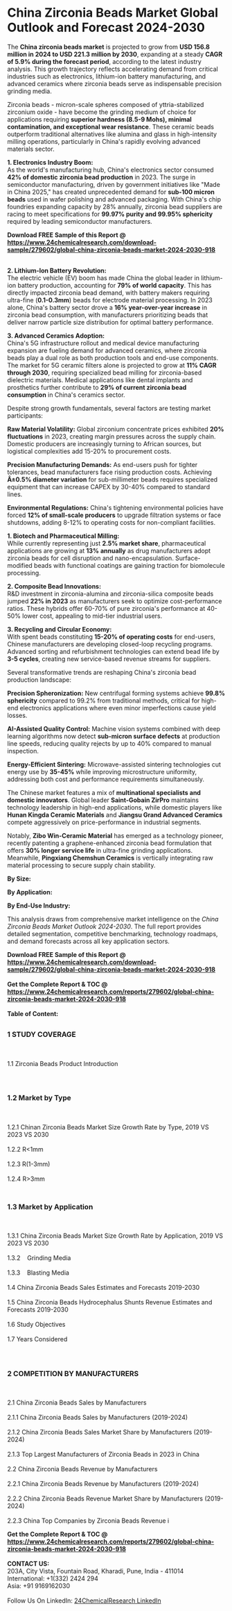 <h1>China Zirconia Beads Market Global Outlook and Forecast 2024-2030</h1><p>The <strong>China zirconia beads market</strong> is projected to grow from <strong>USD 156.8 million in 2024 to USD 221.3 million by 2030</strong>, expanding at a steady <strong>CAGR of 5.9% during the forecast period</strong>, according to the latest industry analysis. This growth trajectory reflects accelerating demand from critical industries such as electronics, lithium-ion battery manufacturing, and advanced ceramics where zirconia beads serve as indispensable precision grinding media.</p><p>Zirconia beads - micron-scale spheres composed of yttria-stabilized zirconium oxide - have become the grinding medium of choice for applications requiring <strong>superior hardness (8.5-9 Mohs), minimal contamination, and exceptional wear resistance</strong>. These ceramic beads outperform traditional alternatives like alumina and glass in high-intensity milling operations, particularly in China's rapidly evolving advanced materials sector.</p><p><strong>1. Electronics Industry Boom:</strong><br>
As the world's manufacturing hub, China's electronics sector consumed <strong>42% of domestic zirconia bead production</strong> in 2023. The surge in semiconductor manufacturing, driven by government initiatives like "Made in China 2025," has created unprecedented demand for <strong>sub-100 micron beads</strong> used in wafer polishing and advanced packaging. With China's chip foundries expanding capacity by 28% annually, zirconia bead suppliers are racing to meet specifications for <strong>99.97% purity and 99.95% sphericity</strong> required by leading semiconductor manufacturers.</p><div><b>Download FREE Sample of this Report @ 
            <a href="https://www.24chemicalresearch.com/download-sample/279602/global-china-zirconia-beads-market-2024-2030-918">
            https://www.24chemicalresearch.com/download-sample/279602/global-china-zirconia-beads-market-2024-2030-918</a></b></div><br><p><strong>2. Lithium-Ion Battery Revolution:</strong><br>
The electric vehicle (EV) boom has made China the global leader in lithium-ion battery production, accounting for <strong>79% of world capacity</strong>. This has directly impacted zirconia bead demand, with battery makers requiring ultra-fine (<strong>0.1-0.3mm</strong>) beads for electrode material processing. In 2023 alone, China's battery sector drove a <strong>16% year-over-year increase</strong> in zirconia bead consumption, with manufacturers prioritizing beads that deliver narrow particle size distribution for optimal battery performance.</p><p><strong>3. Advanced Ceramics Adoption:</strong><br>
China's 5G infrastructure rollout and medical device manufacturing expansion are fueling demand for advanced ceramics, where zirconia beads play a dual role as both production tools and end-use components. The market for 5G ceramic filters alone is projected to grow at <strong>11% CAGR through 2030</strong>, requiring specialized bead milling for zirconia-based dielectric materials. Medical applications like dental implants and prosthetics further contribute to <strong>29% of current zirconia bead consumption</strong> in China's ceramics sector.</p><p>Despite strong growth fundamentals, several factors are testing market participants:</p><p><strong>Raw Material Volatility:</strong> Global zirconium concentrate prices exhibited <strong>20% fluctuations</strong> in 2023, creating margin pressures across the supply chain. Domestic producers are increasingly turning to African sources, but logistical complexities add 15-20% to procurement costs.</p><p><strong>Precision Manufacturing Demands:</strong> As end-users push for tighter tolerances, bead manufacturers face rising production costs. Achieving <strong>Â±0.5% diameter variation</strong> for sub-millimeter beads requires specialized equipment that can increase CAPEX by 30-40% compared to standard lines.</p><p><strong>Environmental Regulations:</strong> China's tightening environmental policies have forced <strong>12% of small-scale producers</strong> to upgrade filtration systems or face shutdowns, adding 8-12% to operating costs for non-compliant facilities.</p><p><strong>1. Biotech and Pharmaceutical Milling:</strong><br>
While currently representing just <strong>2.5% market share</strong>, pharmaceutical applications are growing at <strong>13% annually</strong> as drug manufacturers adopt zirconia beads for cell disruption and nano-encapsulation. Surface-modified beads with functional coatings are gaining traction for biomolecule processing.</p><p><strong>2. Composite Bead Innovations:</strong><br>
R&amp;D investment in zirconia-alumina and zirconia-silica composite beads jumped <strong>22% in 2023</strong> as manufacturers seek to optimize cost-performance ratios. These hybrids offer 60-70% of pure zirconia's performance at 40-50% lower cost, appealing to mid-tier industrial users.</p><p><strong>3. Recycling and Circular Economy:</strong><br>
With spent beads constituting <strong>15-20% of operating costs</strong> for end-users, Chinese manufacturers are developing closed-loop recycling programs. Advanced sorting and refurbishment technologies can extend bead life by <strong>3-5 cycles</strong>, creating new service-based revenue streams for suppliers.</p><p>Several transformative trends are reshaping China's zirconia bead production landscape:</p><p><strong>Precision Spheronization:</strong> New centrifugal forming systems achieve <strong>99.8% sphericity</strong> compared to 99.2% from traditional methods, critical for high-end electronics applications where even minor imperfections cause yield losses.</p><p><strong>AI-Assisted Quality Control:</strong> Machine vision systems combined with deep learning algorithms now detect <strong>sub-micron surface defects</strong> at production line speeds, reducing quality rejects by up to 40% compared to manual inspection.</p><p><strong>Energy-Efficient Sintering:</strong> Microwave-assisted sintering technologies cut energy use by <strong>35-45%</strong> while improving microstructure uniformity, addressing both cost and performance requirements simultaneously.</p><p>The Chinese market features a mix of <strong>multinational specialists and domestic innovators</strong>. Global leader <strong>Saint-Gobain ZirPro</strong> maintains technology leadership in high-end applications, while domestic players like <strong>Hunan Kingda Ceramic Materials</strong> and <strong>Jiangsu Grand Advanced Ceramics</strong> compete aggressively on price-performance in industrial segments.</p><p>Notably, <strong>Zibo Win-Ceramic Material</strong> has emerged as a technology pioneer, recently patenting a graphene-enhanced zirconia bead formulation that offers <strong>30% longer service life</strong> in ultra-fine grinding applications. Meanwhile, <strong>Pingxiang Chemshun Ceramics</strong> is vertically integrating raw material processing to secure supply chain stability.</p><p><strong>By Size:</strong></p><p><strong>By Application:</strong></p><p><strong>By End-Use Industry:</strong></p><p>This analysis draws from comprehensive market intelligence on the <em>China Zirconia Beads Market Outlook 2024-2030</em>. The full report provides detailed segmentation, competitive benchmarking, technology roadmaps, and demand forecasts across all key application sectors.</p><div><b>Download FREE Sample of this Report @ 
            <a href="https://www.24chemicalresearch.com/download-sample/279602/global-china-zirconia-beads-market-2024-2030-918">
            https://www.24chemicalresearch.com/download-sample/279602/global-china-zirconia-beads-market-2024-2030-918</a></b></div><br><div><b>Get the Complete Report & TOC @ 
            <a href="https://www.24chemicalresearch.com/reports/279602/global-china-zirconia-beads-market-2024-2030-918">
            https://www.24chemicalresearch.com/reports/279602/global-china-zirconia-beads-market-2024-2030-918</a></b></div><br>
            <b>Table of Content:</b><p><h2><span style="font-size:16px"><strong>1 STUDY COVERAGE</strong></span></h2><br />
<p>1.1 Zirconia Beads Product Introduction</p><br />
<h2><span style="font-size:16px"><strong>1.2 Market by Type</strong></span></h2><br />
<p>1.2.1 Chinan Zirconia Beads Market Size Growth Rate by Type, 2019 VS 2023 VS 2030<br /><br />
1.2.2 R<1mm&nbsp;&nbsp; &nbsp;<br /><br />
1.2.3 R(1-3mm)<br /><br />
1.2.4 R>3mm<br /><br />
<h2><span style="font-size:16px"><strong>1.3 Market by Application</strong></span></h2><br />
<p>1.3.1 China Zirconia Beads Market Size Growth Rate by Application, 2019 VS 2023 VS 2030<br /><br />
1.3.2&nbsp;&nbsp; &nbsp;Grinding Media<br /><br />
1.3.3&nbsp;&nbsp; &nbsp;Blasting Media<br /><br />
1.4 China Zirconia Beads Sales Estimates and Forecasts 2019-2030<br /><br />
1.5 China Zirconia Beads Hydrocephalus Shunts Revenue Estimates and Forecasts 2019-2030<br /><br />
1.6 Study Objectives<br /><br />
1.7 Years Considered</p><br />
<h2><span style="font-size:16px"><strong>2 COMPETITION BY MANUFACTURERS</strong></span></h2><br />
<p>2.1 China Zirconia Beads Sales by Manufacturers<br /><br />
2.1.1 China Zirconia Beads Sales by Manufacturers (2019-2024)<br /><br />
2.1.2 China Zirconia Beads Sales Market Share by Manufacturers (2019-2024)<br /><br />
2.1.3 Top Largest Manufacturers of Zirconia Beads in 2023 in China<br /><br />
2.2 China Zirconia Beads Revenue by Manufacturers<br /><br />
2.2.1 China Zirconia Beads Revenue by Manufacturers (2019-2024)<br /><br />
2.2.2 China Zirconia Beads Revenue Market Share by Manufacturers (2019-2024)<br /><br />
2.2.3 China Top Companies by Zirconia Beads Revenue i</p><div><b>Get the Complete Report & TOC @ 
            <a href="https://www.24chemicalresearch.com/reports/279602/global-china-zirconia-beads-market-2024-2030-918">
            https://www.24chemicalresearch.com/reports/279602/global-china-zirconia-beads-market-2024-2030-918</a></b></div><br><b>CONTACT US:</b><br>
            203A, City Vista, Fountain Road, Kharadi, Pune, India - 411014<br>
            International: +1(332) 2424 294<br>
            Asia: +91 9169162030 <br><br>
            Follow Us On LinkedIn: <a href="https://www.linkedin.com/company/24chemicalresearch/">24ChemicalResearch LinkedIn</a>